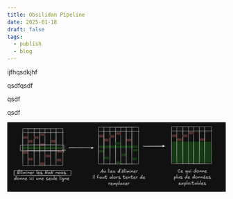 ```yaml
---
title: Obsilidan Pipeline
date: 2025-01-18
draft: false
tags:
  - publish
  - blog
---
```

ijfhqsdkjhf

qsdfqsdf

qsdf

qsdf

![Image Description](/images/NaNs_img2.png)